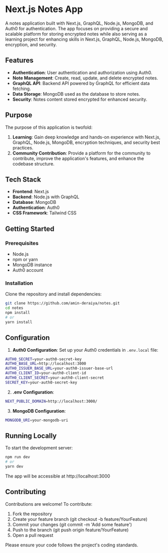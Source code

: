 # Next.js Notes App

A notes application built with Next.js, GraphQL, Node.js, MongoDB, and Auth0 for authentication. The app focuses on providing a secure and scalable platform for storing encrypted notes while also serving as a learning project for enhancing skills in Next.js, GraphQL, Node.js, MongoDB, encryption, and security.

## Features

- **Authentication**: User authentication and authorization using Auth0.
- **Note Management**: Create, read, update, and delete encrypted notes.
- **GraphQL API**: Backend API powered by GraphQL for efficient data fetching.
- **Data Storage**: MongoDB used as the database to store notes.
- **Security**: Notes content stored encrypted for enhanced security.

## Purpose

The purpose of this application is twofold:
1. **Learning**: Gain deep knowledge and hands-on experience with Next.js, GraphQL, Node.js, MongoDB, encryption techniques, and security best practices.
2. **Community Contribution**: Provide a platform for the community to contribute, improve the application's features, and enhance the codebase structure.

## Tech Stack

- **Frontend**: Next.js
- **Backend**: Node.js with GraphQL
- **Database**: MongoDB
- **Authentication**: Auth0
- **CSS Framework**: Tailwind CSS

## Getting Started

### Prerequisites

- Node.js
- npm or yarn
- MongoDB instance
- Auth0 account

### Installation

Clone the repository and install dependencies:

```bash
git clone https://github.com/amin-deraiya/notes.git
cd notes
npm install
# or
yarn install
```

## Configuration

1. **Auth0 Configuration**: Set up your Auth0 credentials in `.env.local` file:
```bash
AUTH0_SECRET=your-auth0-secret-key
AUTH0_BASE_URL=http://localhost:3000
AUTH0_ISSUER_BASE_URL=your-auth0-issuer-base-url
AUTH0_CLIENT_ID=your-auth0-client-id
AUTH0_CLIENT_SECRET=your-auth0-client-secret
SECRET_KEY=your-auth0-secret-key
```

2. **.env Configuration**:
```bash
NEXT_PUBLIC_DOMAIN=http://localhost:3000/
```

3. **MongoDB Configuration**:
```bash
MONGODB_URI=your-mongodb-uri
```

## Running Locally
To start the development server:

```bash
npm run dev
# or
yarn dev
```
The app will be accessible at http://localhost:3000

## Contributing
Contributions are welcome! To contribute:

1. Fork the repository
2. Create your feature branch (git checkout -b feature/YourFeature)
3. Commit your changes (git commit -m 'Add some feature')
4. Push to the branch (git push origin feature/YourFeature)
5. Open a pull request
   
Please ensure your code follows the project's coding standards.


